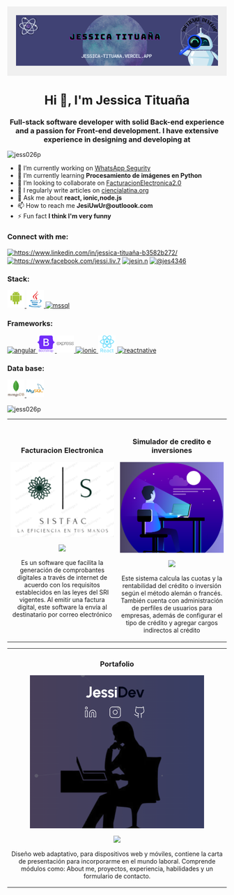 <!DOCTYPE html>
<html lang="en">

<body>
<div style="text-align: center; background-color: #f0f0f0; padding: 20px;">
    <img src="./img/portadaa.png" alt="Portada" style="max-width: 100%; height: auto;">
    
</div>
  <h1 align="center">Hi 👋, I'm Jessica Tituaña</h1>
  <h3 align="center">Full-stack software developer with solid Back-end experience and a passion for Front-end development. I have extensive experience in designing and developing at</h3>

  <p align="left"> <img src="https://komarev.com/ghpvc/?username=jess026p&label=Profile%20views&color=0e75b6&style=flat" alt="jess026p" /> </p>

  <ul>
    <li>🔭 I’m currently working on <a href="https://github.com/jess026p/WhatsApp-Segurity">WhatsApp Segurity</a></li>
    <li>🌱 I’m currently learning <strong>Procesamiento de imágenes en Python</strong></li>
    <li>👯 I’m looking to collaborate on <a href="https://github.com/jess026p/FacturacionElectronica2.0">FacturacionElectronica2.0</a></li>
    <li>📝 I regularly write articles on <a href="https://ciencialatina.org/index.php/cienciala/article/view/11290">ciencialatina.org</a></li>
    <li>💬 Ask me about <strong>react, ionic,node.js</strong></li>
    <li>📫 How to reach me <strong>JesiUwUr@outloook.com</strong></li>
    <li>⚡ Fun fact <strong>I think I'm very funny</strong></li>
  </ul>

  <h3 align="left">Connect with me:</h3>
  <p align="left">
    <a href="https://www.linkedin.com/in/jessica-tituaña-b3582b272/" target="blank"><img align="center" src="https://raw.githubusercontent.com/rahuldkjain/github-profile-readme-generator/master/src/images/icons/Social/linked-in-alt.svg" alt="https://www.linkedin.com/in/jessica-tituaña-b3582b272/" height="30" width="40" /></a>
    <a href="https://www.facebook.com/jessi.liv.7" target="blank"><img align="center" src="https://raw.githubusercontent.com/rahuldkjain/github-profile-readme-generator/master/src/images/icons/Social/facebook.svg" alt="https://www.facebook.com/jessi.liv.7" height="30" width="40" /></a>
    <a href="https://instagram.com/jesin.n" target="blank"><img align="center" src="https://raw.githubusercontent.com/rahuldkjain/github-profile-readme-generator/master/src/images/icons/Social/instagram.svg" alt="jesin.n" height="30" width="40" /></a>
    <a href="https://www.youtube.com/@jes4346" target="blank"><img align="center" src="https://raw.githubusercontent.com/rahuldkjain/github-profile-readme-generator/master/src/images/icons/Social/youtube.svg" alt="@jes4346" height="30" width="40" /></a>
  </p>

 <!-- Categoría: ID -->
<h3 align="left">Stack:</h3>
<p align="left">
  <a href="https://developer.android.com" target="_blank" rel="noreferrer">
    <img src="https://raw.githubusercontent.com/devicons/devicon/master/icons/android/android-original-wordmark.svg" alt="android" width="40" height="40"/>
  </a>
  <a href="https://www.java.com" target="_blank" rel="noreferrer">
    <img src="https://raw.githubusercontent.com/devicons/devicon/master/icons/java/java-original.svg" alt="java" width="40" height="40"/>
  </a>
  <a href="https://www.microsoft.com/en-us/sql-server" target="_blank" rel="noreferrer">
    <img src="https://www.svgrepo.com/show/303229/microsoft-sql-server-logo.svg" alt="mssql" width="40" height="40"/>
  </a>
  <!-- Otros enlaces relacionados con IDs -->
</p>

<!-- Categoría: Frameworks -->
<h3 align="left">Frameworks:</h3>
<p align="left">
  <a href="https://angular.io" target="_blank" rel="noreferrer">
    <img src="https://angular.io/assets/images/logos/angular/angular.svg" alt="angular" width="40" height="40"/>
  </a>
  <a href="https://getbootstrap.com" target="_blank" rel="noreferrer">
    <img src="https://raw.githubusercontent.com/devicons/devicon/master/icons/bootstrap/bootstrap-plain-wordmark.svg" alt="bootstrap" width="40" height="40"/>
  </a>
  <a href="https://expressjs.com" target="_blank" rel="noreferrer">
    <img src="https://raw.githubusercontent.com/devicons/devicon/master/icons/express/express-original-wordmark.svg" alt="express" width="40" height="40"/>
  </a>
  <a href="https://ionicframework.com" target="_blank" rel="noreferrer">
    <img src="https://upload.wikimedia.org/wikipedia/commons/d/d1/Ionic_Logo.svg" alt="ionic" width="40" height="40"/>
  </a>
  <a href="https://reactjs.org/" target="_blank" rel="noreferrer">
    <img src="https://raw.githubusercontent.com/devicons/devicon/master/icons/react/react-original-wordmark.svg" alt="react" width="40" height="40"/>
  </a>
  <a href="https://reactnative.dev/" target="_blank" rel="noreferrer">
    <img src="https://reactnative.dev/img/header_logo.svg" alt="reactnative" width="40" height="40"/>
  </a>
  <!-- Otros enlaces relacionados con frameworks -->
</p>

<!-- Categoría: Base de Datos -->
<h3 align="left">Data base:</h3>
<p align="left">
  <a href="https://www.mongodb.com/" target="_blank" rel="noreferrer">
    <img src="https://raw.githubusercontent.com/devicons/devicon/master/icons/mongodb/mongodb-original-wordmark.svg" alt="mongodb" width="40" height="40"/>
  </a>
  <a href="https://www.mysql.com/" target="_blank" rel="noreferrer">
    <img src="https://raw.githubusercontent.com/devicons/devicon/master/icons/mysql/mysql-original-wordmark.svg" alt="mysql" width="40" height="40"/>
  </a>
  <!-- Otros enlaces relacionados con bases de datos -->
</p>

<p><img align="center" src="https://github-readme-stats.vercel.app/api/top-langs?username=jess026p&show_icons=true&locale=en&layout=compact" alt="jess026p" /></p>

<table>
<tr>
<td width="50%">
  <h3 align="center">Facturacion Electronica</h3>
  <div align="center">
    <a href="https://github.com/jess026p/FacturacionElectronica2.0" target="_blank"><img src="./img/facturacion.png" width="400" alt="fact"></a> 
    <p>
      <a href="https://github.com/jess026p/FacturacionElectronica2.0" target="_blank">
        <img src="https://img.shields.io/badge/CODE-80ffaa?style=for-the-badge&logo=github&logoColor=black">
      </a>
    </p>
    <p>Es un software que facilita la generación de comprobantes digitales a través de internet de acuerdo con los requisitos establecidos en las leyes del SRI vigentes. Al emitir una factura digital, este software la envía al destinatario por correo electrónico</p>
  </div>                
</td>

<td width="50%">
  <br>
  <h3 align="center">Simulador de credito e inversiones </h3>
  <div align="center">
    <a href="https://github.com/jeanpgr/simulador-creditos-inversiones" target="_blank"><img src="./img/simulador.png" width="400" alt="CerTech"></a>
    <br>
    <p>
      <a href="https://github.com/jeanpgr/simulador-creditos-inversiones" target="_blank">
        <img src="https://img.shields.io/badge/CODE-80ffaa?style=for-the-badge&logo=github&logoColor=black">
      </a>
    </p>
    <p>Este sistema calcula las cuotas y la rentabilidad del crédito o inversión según el método alemán o francés. También cuenta con administración de perfiles de usuarios para empresas, además de configurar el tipo de crédito y agregar cargos indirectos al crédito
    </p>
  </div>   
</td> 
</table>   
<table>
<tr>
<td width="50%">
  <h3 align="center">Portafolio</h3>
  <div align="center">
    <a href="https://github.com/jess026p/Portafolio2.0-" target="_blank"><img src="./img/portafolio.png" width="400" alt="Planifica Fácil"></a>
    <p>
      <a href="https://github.com/jess026p/Portafolio2.0-" target="_blank">
        <img src="https://img.shields.io/badge/CODE-80ffaa?style=for-the-badge&logo=github&logoColor=black">
      </a>
    </p>
    <p>Diseño web adaptativo, para dispositivos web y móviles, contiene la carta de presentación para incorporarme en el mundo laboral. Comprende módulos como: About me, proyectos, experiencia, habilidades y un formulario de contacto.</p>
  </div>                
</td>


</table>   


</body>
</html>
